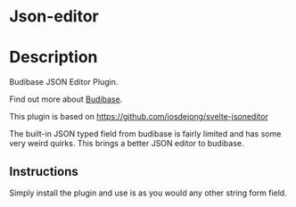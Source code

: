 # Json-editor

# Description
Budibase JSON Editor Plugin.

Find out more about [Budibase](https://github.com/Budibase/budibase).

This plugin is based on https://github.com/josdejong/svelte-jsoneditor

The built-in JSON typed field from budibase is fairly limited and has some very weird quirks. This brings a better JSON editor to budibase.


## Instructions

Simply install the plugin and use is as you would any other string form field.

